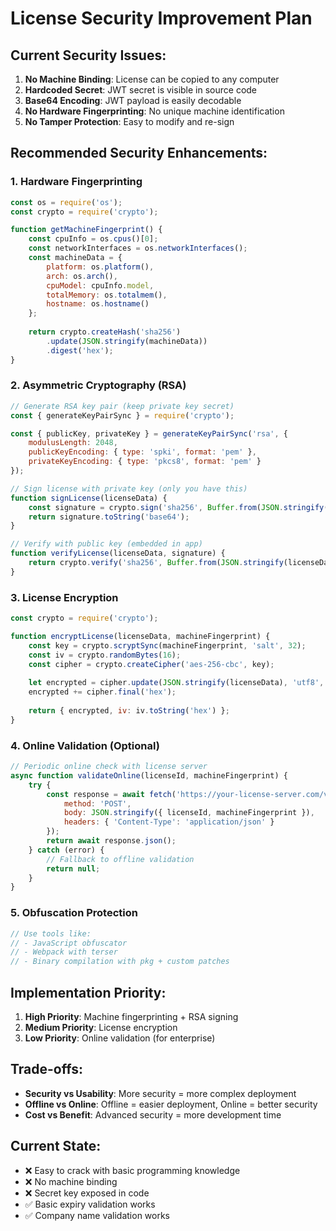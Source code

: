 # License Security Improvement Plan

## Current Security Issues:

1. **No Machine Binding**: License can be copied to any computer
2. **Hardcoded Secret**: JWT secret is visible in source code
3. **Base64 Encoding**: JWT payload is easily decodable
4. **No Hardware Fingerprinting**: No unique machine identification
5. **No Tamper Protection**: Easy to modify and re-sign

## Recommended Security Enhancements:

### 1. Hardware Fingerprinting
```javascript
const os = require('os');
const crypto = require('crypto');

function getMachineFingerprint() {
    const cpuInfo = os.cpus()[0];
    const networkInterfaces = os.networkInterfaces();
    const machineData = {
        platform: os.platform(),
        arch: os.arch(),
        cpuModel: cpuInfo.model,
        totalMemory: os.totalmem(),
        hostname: os.hostname()
    };
    
    return crypto.createHash('sha256')
        .update(JSON.stringify(machineData))
        .digest('hex');
}
```

### 2. Asymmetric Cryptography (RSA)
```javascript
// Generate RSA key pair (keep private key secret)
const { generateKeyPairSync } = require('crypto');

const { publicKey, privateKey } = generateKeyPairSync('rsa', {
    modulusLength: 2048,
    publicKeyEncoding: { type: 'spki', format: 'pem' },
    privateKeyEncoding: { type: 'pkcs8', format: 'pem' }
});

// Sign license with private key (only you have this)
function signLicense(licenseData) {
    const signature = crypto.sign('sha256', Buffer.from(JSON.stringify(licenseData)), privateKey);
    return signature.toString('base64');
}

// Verify with public key (embedded in app)
function verifyLicense(licenseData, signature) {
    return crypto.verify('sha256', Buffer.from(JSON.stringify(licenseData)), publicKey, Buffer.from(signature, 'base64'));
}
```

### 3. License Encryption
```javascript
const crypto = require('crypto');

function encryptLicense(licenseData, machineFingerprint) {
    const key = crypto.scryptSync(machineFingerprint, 'salt', 32);
    const iv = crypto.randomBytes(16);
    const cipher = crypto.createCipher('aes-256-cbc', key);
    
    let encrypted = cipher.update(JSON.stringify(licenseData), 'utf8', 'hex');
    encrypted += cipher.final('hex');
    
    return { encrypted, iv: iv.toString('hex') };
}
```

### 4. Online Validation (Optional)
```javascript
// Periodic online check with license server
async function validateOnline(licenseId, machineFingerprint) {
    try {
        const response = await fetch('https://your-license-server.com/validate', {
            method: 'POST',
            body: JSON.stringify({ licenseId, machineFingerprint }),
            headers: { 'Content-Type': 'application/json' }
        });
        return await response.json();
    } catch (error) {
        // Fallback to offline validation
        return null;
    }
}
```

### 5. Obfuscation Protection
```javascript
// Use tools like:
// - JavaScript obfuscator
// - Webpack with terser
// - Binary compilation with pkg + custom patches
```

## Implementation Priority:

1. **High Priority**: Machine fingerprinting + RSA signing
2. **Medium Priority**: License encryption
3. **Low Priority**: Online validation (for enterprise)

## Trade-offs:

- **Security vs Usability**: More security = more complex deployment
- **Offline vs Online**: Offline = easier deployment, Online = better security
- **Cost vs Benefit**: Advanced security = more development time

## Current State:
- ❌ Easy to crack with basic programming knowledge
- ❌ No machine binding
- ❌ Secret key exposed in code
- ✅ Basic expiry validation works
- ✅ Company name validation works
